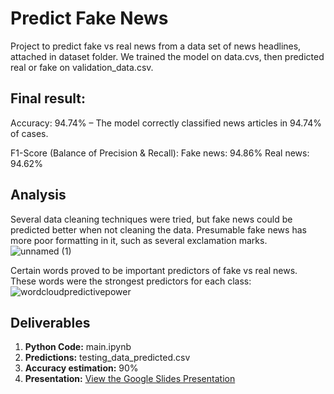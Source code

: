# Predict Fake News 
Project to predict fake vs real news from a data set of news headlines, attached in dataset folder. We trained the model on data.cvs, then predicted real or fake on validation_data.csv.

## Final result:
Accuracy: 94.74% – The model correctly classified news articles in 94.74% of cases.

F1-Score (Balance of Precision & Recall):
Fake news: 94.86%
Real news: 94.62%

## Analysis
Several data cleaning techniques were tried, but fake news could be predicted better when not cleaning the data. Presumable fake news has more poor formatting in it, such as several exclamation marks.
![unnamed (1)](https://github.com/user-attachments/assets/ecbe4242-cb56-4e14-81e7-010bc2588875)

Certain words proved to be important predictors of fake vs real news. These words were the strongest predictors for each class:
![wordcloudpredictivepower](https://github.com/user-attachments/assets/891c50dd-ba0e-4a59-a989-10c4ce39078e)


## Deliverables

1. **Python Code:** main.ipynb
2. **Predictions:** testing_data_predicted.csv
3. **Accuracy estimation:** 90%
4. **Presentation:**  [View the Google Slides Presentation](https://docs.google.com/presentation/d/13W-eWr5aP89gYyhkcUjtjAsIArgH6lVvheE-Qa5pR1Q/edit#slide=id.p3)

